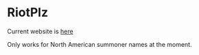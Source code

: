 # RiotPlz

Current website is [here](http://www.riotplz.com)

Only works for North American summoner names at the moment.